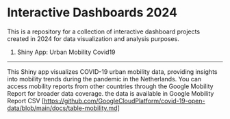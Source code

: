 # Interactive Dashboards 2024
This is a repository for a collection of interactive dashboard projects created in 2024 for data visualization and analysis purposes.

1. Shiny App: Urban Mobility Covid19
-------------
This Shiny app visualizes COVID-19 urban mobility data, providing insights into mobility trends during the pandemic in the Netherlands.
You can access mobility reports from other countries through the Google Mobility Report for broader data coverage. the data is available in Google Mobility Report CSV [https://github.com/GoogleCloudPlatform/covid-19-open-data/blob/main/docs/table-mobility.md]
